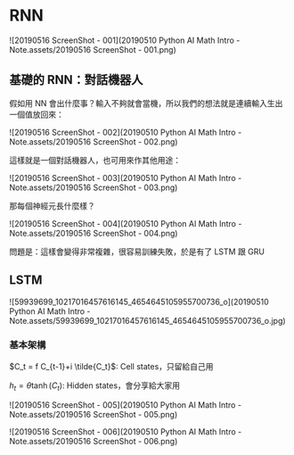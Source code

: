 # RNN

![20190516 ScreenShot - 001](20190510 Python AI Math Intro - Note.assets/20190516 ScreenShot - 001.png)

## 基礎的 RNN：對話機器人

假如用 NN 會出什麼事？輸入不夠就會當機，所以我們的想法就是連續輸入生出一個值放回來：

![20190516 ScreenShot - 002](20190510 Python AI Math Intro - Note.assets/20190516 ScreenShot - 002.png)

這樣就是一個對話機器人，也可用來作其他用途：

![20190516 ScreenShot - 003](20190510 Python AI Math Intro - Note.assets/20190516 ScreenShot - 003.png)

那每個神經元長什麼樣？

![20190516 ScreenShot - 004](20190510 Python AI Math Intro - Note.assets/20190516 ScreenShot - 004.png)

問題是：這樣會變得非常複雜，很容易訓練失敗，於是有了 LSTM 跟 GRU

## LSTM

![59939699_10217016457616145_4654645105955700736_o](20190510 Python AI Math Intro - Note.assets/59939699_10217016457616145_4654645105955700736_o.jpg)

### 基本架構

$C_t = f C_{t-1}+i \tilde{C_t}$: Cell states，只留給自己用

$h_t = \theta \tanh\left(C_t\right)$: Hidden states，會分享給大家用

![20190516 ScreenShot - 005](20190510 Python AI Math Intro - Note.assets/20190516 ScreenShot - 005.png)

![20190516 ScreenShot - 006](20190510 Python AI Math Intro - Note.assets/20190516 ScreenShot - 006.png)

